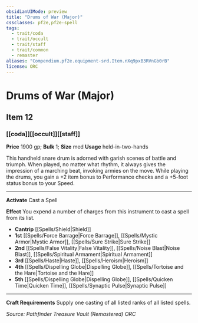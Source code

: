 ```yaml
---
obsidianUIMode: preview
title: "Drums of War (Major)"
cssclasses: pf2e,pf2e-spell
tags:
  - trait/coda
  - trait/occult
  - trait/staff
  - trait/common
  - remaster
aliases: "Compendium.pf2e.equipment-srd.Item.nXq9pxB3RVnGb0rB"
license: ORC
---
```

# Drums of War (Major)
## Item 12
### [[coda]][[occult]][[staff]]


**Price** 1900 gp; 
**Bulk** 1; **Size** med
**Usage** held-in-two-hands

This handheld snare drum is adorned with garish scenes of battle and triumph. When played, no matter what rhythm, it always gives the impression of a marching beat, invoking armies on the move. While playing the drums, you gain a +2 item bonus to Performance checks and a +5-foot status bonus to your Speed.

* * *

**Activate** Cast a Spell

**Effect** You expend a number of charges from this instrument to cast a spell from its list.

*   **Cantrip** [[Spells/Shield|Shield]]
*   **1st** [[Spells/Force Barrage|Force Barrage]], [[Spells/Mystic Armor|Mystic Armor]], [[Spells/Sure Strike|Sure Strike]]
*   **2nd** [[Spells/False Vitality|False Vitality]], [[Spells/Noise Blast|Noise Blast]], [[Spells/Spiritual Armament|Spiritual Armament]]
*   **3rd** [[Spells/Haste|Haste]], [[Spells/Heroism|Heroism]]
*   **4th** [[Spells/Dispelling Globe|Dispelling Globe]], [[Spells/Tortoise and the Hare|Tortoise and the Hare]]
*   **5th** [[Spells/Dispelling Globe|Dispelling Globe]], [[Spells/Quicken Time|Quicken Time]], [[Spells/Synaptic Pulse|Synaptic Pulse]]

* * *

**Craft Requirements** Supply one casting of all listed ranks of all listed spells.

*Source: Pathfinder Treasure Vault (Remastered)*
*ORC*